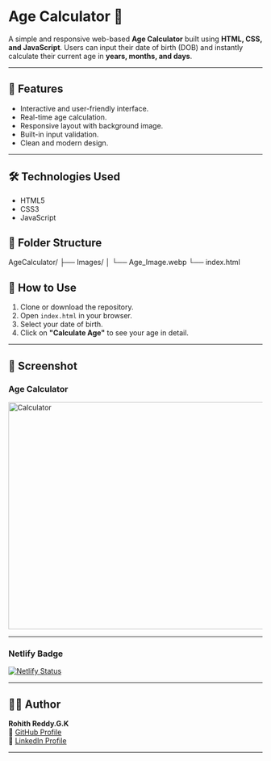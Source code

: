 # Age Calculator 🧮

A simple and responsive web-based **Age Calculator** built using **HTML, CSS, and JavaScript**. Users can input their date of birth (DOB) and instantly calculate their current age in **years, months, and days**.

---

## 🚀 Features

- Interactive and user-friendly interface.
- Real-time age calculation.
- Responsive layout with background image.
- Built-in input validation.
- Clean and modern design.

---

## 🛠️ Technologies Used

- HTML5
- CSS3
- JavaScript

## 📁 Folder Structure

AgeCalculator/
├── Images/
│ └── Age_Image.webp
└── index.html

## 📂 How to Use

1. Clone or download the repository.
2. Open `index.html` in your browser.
3. Select your date of birth.
4. Click on **"Calculate Age"** to see your age in detail.

---

## 📸 Screenshot

### Age Calculator
<img src="https://github.com/user-attachments/assets/a8bee1fc-b496-4c45-91d0-ff0c2269bf58" alt="Calculator" width="700" height="450"/>

---

### Netlify Badge
[![Netlify Status](https://api.netlify.com/api/v1/badges/beabb6e7-3f0d-4305-87e5-c7628524d413/deploy-status)](https://app.netlify.com/projects/age-calculator-tool/deploys)

---

## 🙋‍♂️ Author

**Rohith Reddy.G.K**  
🔗 [GitHub Profile](https://github.com/RohithReddyGK)  
🔗 [LinkedIn Profile](https://www.linkedin.com/in/rohithreddygk)

---




